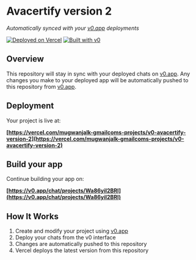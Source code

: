 # Avacertify version 2

*Automatically synced with your [v0.app](https://v0.app) deployments*

[![Deployed on Vercel](https://img.shields.io/badge/Deployed%20on-Vercel-black?style=for-the-badge&logo=vercel)](https://vercel.com/mugwanjalk-gmailcoms-projects/v0-avacertify-version-2)
[![Built with v0](https://img.shields.io/badge/Built%20with-v0.app-black?style=for-the-badge)](https://v0.app/chat/projects/Wa86yiI2BRl)

## Overview

This repository will stay in sync with your deployed chats on [v0.app](https://v0.app).
Any changes you make to your deployed app will be automatically pushed to this repository from [v0.app](https://v0.app).

## Deployment

Your project is live at:

**[https://vercel.com/mugwanjalk-gmailcoms-projects/v0-avacertify-version-2](https://vercel.com/mugwanjalk-gmailcoms-projects/v0-avacertify-version-2)**

## Build your app

Continue building your app on:

**[https://v0.app/chat/projects/Wa86yiI2BRl](https://v0.app/chat/projects/Wa86yiI2BRl)**

## How It Works

1. Create and modify your project using [v0.app](https://v0.app)
2. Deploy your chats from the v0 interface
3. Changes are automatically pushed to this repository
4. Vercel deploys the latest version from this repository